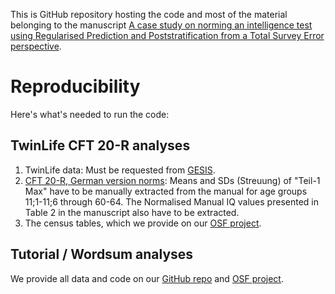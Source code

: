This is GitHub repository hosting the code and most of the material belonging to the manuscript [A case study on norming an intelligence test using Regularised Prediction and Poststratification from a Total Survey Error perspective](osf.io/preprints/psyarxiv/wnbes). 


# Reproducibility


Here's what's needed to run the code:


## TwinLife CFT 20-R analyses

1. TwinLife data: Must be requested from [GESIS](https://search.gesis.org/research_data/ZA6701).
2. [CFT 20-R, German version norms](https://www.testzentrale.de/shop/grundintelligenztest-skala-2-revision-cft-20-r-mit-wortschatztest-ws-und-zahlenfolgentest-zf-revision-ws-zf-r-90116.html): Means and SDs (Streuung) of "Teil-1 Max" have to be manually extracted from the manual for age groups 11;1-11;6 through 60-64. The Normalised Manual IQ values presented in Table 2 in the manuscript also have to be extracted.
3. The census tables, which we provide on our [OSF project](https://osf.io/2r9sy/).

## Tutorial / Wordsum analyses

We provide all data and code on our [GitHub repo](https://github.com/TaymAlsalti/MRP_Norming) and [OSF project](https://osf.io/2r9sy/). 
